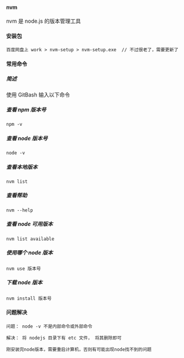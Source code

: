 #### nvm

nvm 是 node.js 的版本管理工具

#### 安装包

```
百度网盘上 work > nvm-setup > nvm-setup.exe  // 不过很老了，需要更新了
```

#### 常用命令

##### 简述

使用 GitBash 输入以下命令

##### 查看 npm 版本号

```
npm -v
```

##### 查看 node 版本号

```
node -v
```

##### 查看本地版本

```
nvm list
```

##### 查看帮助

```
nvm --help
```

##### 查看 node 可用版本

```
nvm list available
```

##### 使用哪个 node 版本

```
nvm use 版本号
```

##### 下载 node 版本

```
nvm install 版本号
```

#### 问题解决

```
问题： node -v 不是内部命令或外部命令

解决： 将 nodejs 目录下有 etc 文件， 将其删除即可
```

```
刚安装完node版本，需要重启计算机，否则有可能出现node找不到的问题
```